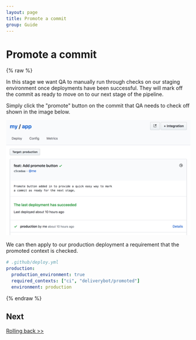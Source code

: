 ```yaml
---
layout: page
title: Promote a commit
group: Guide
---
```


# Promote a commit

{% raw %}

In this stage we want QA to manually run through checks on our staging
environment once deployments have been successful. They will mark off the
commit as ready to move on to our next stage of the pipeline.

Simply click the "promote" button on the commit that QA needs to check off
shown in the image below.

![Show promote button](/assets/images/deploy-show.png)

We can then apply to our production deployment a requirement that the promoted
context is checked.

```yaml
# .github/deploy.yml
production:
  production_environment: true
  required_contexts: ["ci", "deliverybot/promoted"]
  environment: production
```

{% endraw %}

## Next

[Rolling back >>](/docs/guide/7-rollback/)
